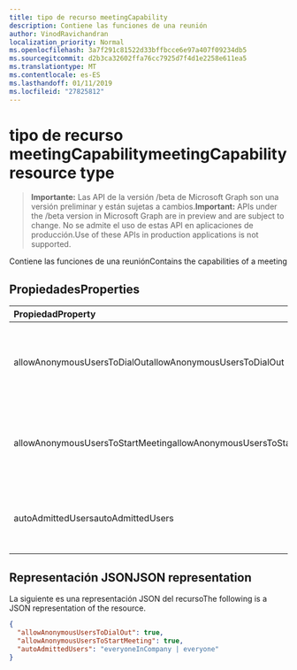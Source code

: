 ```yaml
---
title: tipo de recurso meetingCapability
description: Contiene las funciones de una reunión
author: VinodRavichandran
localization_priority: Normal
ms.openlocfilehash: 3a7f291c81522d33bffbcce6e97a407f09234db5
ms.sourcegitcommit: d2b3ca32602ffa76cc7925d7f4d1e2258e611ea5
ms.translationtype: MT
ms.contentlocale: es-ES
ms.lasthandoff: 01/11/2019
ms.locfileid: "27825812"
---
```

# <a name="meetingcapability-resource-type"></a><span data-ttu-id="7c371-103">tipo de recurso meetingCapability</span><span class="sxs-lookup"><span data-stu-id="7c371-103">meetingCapability resource type</span></span>

> <span data-ttu-id="7c371-104">**Importante:** Las API de la versión /beta de Microsoft Graph son una versión preliminar y están sujetas a cambios.</span><span class="sxs-lookup"><span data-stu-id="7c371-104">**Important:** APIs under the /beta version in Microsoft Graph are in preview and are subject to change.</span></span> <span data-ttu-id="7c371-105">No se admite el uso de estas API en aplicaciones de producción.</span><span class="sxs-lookup"><span data-stu-id="7c371-105">Use of these APIs in production applications is not supported.</span></span>

<span data-ttu-id="7c371-106">Contiene las funciones de una reunión</span><span class="sxs-lookup"><span data-stu-id="7c371-106">Contains the capabilities of a meeting</span></span>

## <a name="properties"></a><span data-ttu-id="7c371-107">Propiedades</span><span class="sxs-lookup"><span data-stu-id="7c371-107">Properties</span></span>

| <span data-ttu-id="7c371-108">Propiedad</span><span class="sxs-lookup"><span data-stu-id="7c371-108">Property</span></span>                          | <span data-ttu-id="7c371-109">Tipo</span><span class="sxs-lookup"><span data-stu-id="7c371-109">Type</span></span>    | <span data-ttu-id="7c371-110">Description</span><span class="sxs-lookup"><span data-stu-id="7c371-110">Description</span></span>                                                        |
|:----------------------------------|:--------|:-------------------------------------------------------------------|
| <span data-ttu-id="7c371-111">allowAnonymousUsersToDialOut</span><span class="sxs-lookup"><span data-stu-id="7c371-111">allowAnonymousUsersToDialOut</span></span>      | <span data-ttu-id="7c371-112">Booleano</span><span class="sxs-lookup"><span data-stu-id="7c371-112">Boolean</span></span> | <span data-ttu-id="7c371-113">Indica si se permiten hacer llamadas de los usuarios anónimos en una reunión.</span><span class="sxs-lookup"><span data-stu-id="7c371-113">Indicates whether anonymous users dialout is allowed in a meeting.</span></span> |
| <span data-ttu-id="7c371-114">allowAnonymousUsersToStartMeeting</span><span class="sxs-lookup"><span data-stu-id="7c371-114">allowAnonymousUsersToStartMeeting</span></span> | <span data-ttu-id="7c371-115">Booleano</span><span class="sxs-lookup"><span data-stu-id="7c371-115">Boolean</span></span> | <span data-ttu-id="7c371-116">Indica si se permiten a los usuarios anónimos para iniciar una reunión.</span><span class="sxs-lookup"><span data-stu-id="7c371-116">Indicates whether anonymous users are allowed to start a meeting.</span></span>  |
| <span data-ttu-id="7c371-117">autoAdmittedUsers</span><span class="sxs-lookup"><span data-stu-id="7c371-117">autoAdmittedUsers</span></span>                 | <span data-ttu-id="7c371-118">String</span><span class="sxs-lookup"><span data-stu-id="7c371-118">String</span></span>  | <span data-ttu-id="7c371-119">Los valores posibles son: `everyoneInCompany` y `everyone`.</span><span class="sxs-lookup"><span data-stu-id="7c371-119">Possible values are: `everyoneInCompany`, `everyone`.</span></span>              |

## <a name="json-representation"></a><span data-ttu-id="7c371-120">Representación JSON</span><span class="sxs-lookup"><span data-stu-id="7c371-120">JSON representation</span></span>

<span data-ttu-id="7c371-121">La siguiente es una representación JSON del recurso</span><span class="sxs-lookup"><span data-stu-id="7c371-121">The following is a JSON representation of the resource.</span></span>

<!-- {
  "blockType": "resource",
  "optionalProperties": [

  ],
  "@odata.type": "microsoft.graph.meetingCapability"
}-->
```json
{
  "allowAnonymousUsersToDialOut": true,
  "allowAnonymousUsersToStartMeeting": true,
  "autoAdmittedUsers": "everyoneInCompany | everyone"
}
```

<!-- uuid: 8fcb5dbc-d5aa-4681-8e31-b001d5168d79
2015-10-25 14:57:30 UTC -->
<!-- {
  "type": "#page.annotation",
  "description": "meetingCapability resource",
  "keywords": "",
  "section": "documentation",
  "tocPath": ""
}-->
